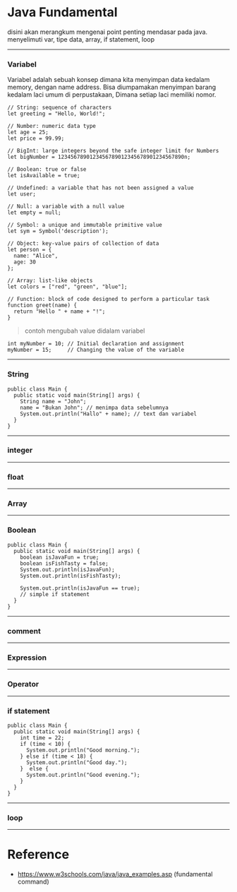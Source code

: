 # Java Fundamental

disini akan merangkum mengenai point penting mendasar pada java.
menyelimuti var, tipe data, array, if statement, loop

--- 
### Variabel 

Variabel adalah sebuah konsep dimana kita menyimpan data kedalam memory, dengan name address. Bisa diumpamakan menyimpan barang kedalam laci umum di perpustakaan, Dimana setiap laci memiliki nomor.

```
// String: sequence of characters
let greeting = "Hello, World!";

// Number: numeric data type
let age = 25;
let price = 99.99;

// BigInt: large integers beyond the safe integer limit for Numbers
let bigNumber = 1234567890123456789012345678901234567890n;

// Boolean: true or false
let isAvailable = true;

// Undefined: a variable that has not been assigned a value
let user;

// Null: a variable with a null value
let empty = null;

// Symbol: a unique and immutable primitive value
let sym = Symbol('description');

// Object: key-value pairs of collection of data
let person = {
  name: "Alice",
  age: 30
};

// Array: list-like objects
let colors = ["red", "green", "blue"];

// Function: block of code designed to perform a particular task
function greet(name) {
  return "Hello " + name + "!";
}

```

> contoh mengubah value didalam variabel 

```
int myNumber = 10; // Initial declaration and assignment
myNumber = 15;     // Changing the value of the variable
```

--- 
### String 

```
public class Main {
  public static void main(String[] args) {
    String name = "John";
    name = "Bukan John"; // menimpa data sebelumnya
    System.out.println("Hallo" + name); // text dan variabel
  }
}
```

--- 
### integer 


--- 
### float 


---
### Array 

--- 
### Boolean 

```
public class Main {
  public static void main(String[] args) {
    boolean isJavaFun = true;
    boolean isFishTasty = false;
    System.out.println(isJavaFun);
    System.out.println(isFishTasty);

    System.out.println(isJavaFun == true);
    // simple if statement
  }
}
```
---
### comment 

---
### Expression 

--- 
### Operator 

--- 
### if statement 

```
public class Main {
  public static void main(String[] args) {
    int time = 22;
    if (time < 10) {
      System.out.println("Good morning.");
    } else if (time < 18) {
      System.out.println("Good day.");
    }  else {
      System.out.println("Good evening.");
    }
  }
}
```

--- 
### loop


---
# Reference

- https://www.w3schools.com/java/java_examples.asp (fundamental command) 
